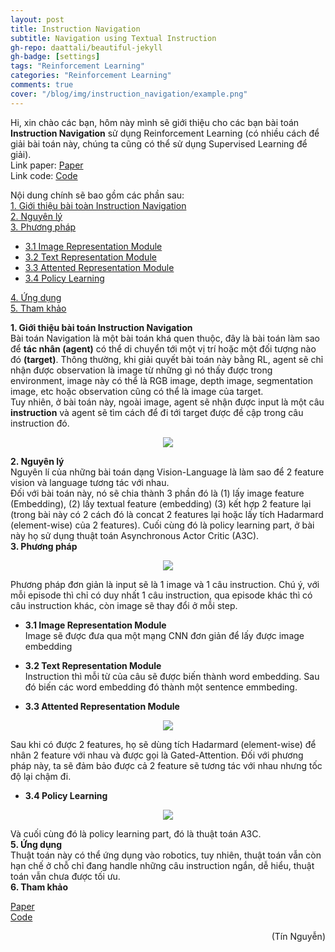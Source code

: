 ```yaml
---
layout: post
title: Instruction Navigation
subtitle: Navigation using Textual Instruction
gh-repo: daattali/beautiful-jekyll
gh-badge: [settings]
tags: "Reinforcement Learning"
categories: "Reinforcement Learning"
comments: true
cover: "/blog/img/instruction_navigation/example.png"
---
```

Hi, xin chào các bạn, hôm này mình sẽ giới thiệu cho các bạn bài toán <b>Instruction Navigation</b> sử dụng Reinforcement Learning (có nhiều cách để giải bài toán này, chúng ta cũng có thể sử dụng Supervised Learning để giải).<br/>
Link paper: [Paper](https://arxiv.org/abs/1706.07230)<br/>
Link code: [Code](https://github.com/devendrachaplot/DeepRL-Grounding)

Nội dung chính sẽ bao gồm các phần sau:<br/>
<a href="#1. Giới thiệu bài toán Instruction Navigation">1. Giới thiệu bài toàn Instruction Navigation</a> <br/>
<a href="#2. Nguyên lý">2. Nguyên lý</a> <br/>
<a href="#3. Phương pháp">3. Phương pháp</a> <br/>
* <a href="#3.1 Image Representation Module">3.1 Image Representation Module</a> <br/>
* <a href="#3.2 Text Representation Module">3.2 Text Representation Module</a> <br/>
* <a href="#3.3 Attented Representation Module">3.3 Attented Representation Module</a> <br/>
* <a href="#3.4 Policy Learning">3.4 Policy Learning</a> <br/>

<a href="#4. Ứng dụng">4. Ứng dụng</a> <br/>
<a href="#5. Tham khảo">5. Tham khảo</a> <br/>

<section id="1. Giới thiệu bài toán Instruction Navigation">
<b>1. Giới thiệu bài toán Instruction Navigation</b>
</section>
Bài toán Navigation là một bài toán khá quen thuộc, đây là bài toán làm sao để  <b>tác nhân (agent)</b> có thể di chuyển tới một vị trí hoặc một đối tượng nào đó <b>(target)</b>. Thông thường, khi giải quyết bài toán này bằng RL, agent sẽ chỉ nhận được observation là image từ những gì nó thấy được trong environment, image này có thể là RGB image, depth image, segmentation image, etc hoặc observation cũng có thể là image của target.<br/>
Tuy nhiên, ở bài toán này, ngoài image, agent sẽ nhận được input là một câu <b>instruction</b> và agent sẽ tìm cách để đi tới target được đề cập trong câu instruction đó.<br/>
<p align="center">
  <img src="/blog/img/instruction_navigation/instruction_robot_navigation.gif">
</p>

<section id="2. Nguyên lý">
<b>2. Nguyên lý</b>
</section>
Nguyên lí của những bài toán dạng Vision-Language là làm sao để 2 feature vision và language tương tác với nhau.<br/>
Đối với bài toán này, nó sẽ chia thành 3 phần đó là (1) lấy image feature (Embedding), (2) lấy textual feature (embedding) (3) kết hợp 2 feature lại (trong bài này có 2 cách đó là concat 2 features lại hoặc lấy tích Hadarmard (element-wise) của 2 features). Cuối cùng đó là policy learning part, ở bài này họ sử dụng thuật toán Asynchronous Actor Critic (A3C).

<section id="3. Phương pháp">
<b>3. Phương pháp</b>
</section>
<p align="center">
  <img src="/blog/img/instruction_navigation/pp.png">
</p>
Phương pháp đơn giản là input sẽ là 1 image và 1 câu instruction. Chú ý, với mỗi episode thì chỉ có duy nhất 1 câu instruction, qua episode khác thì có câu instruction khác, còn image sẽ thay đổi ở mỗi step.

* <b>3.1 Image Representation Module</b><br/>
Image sẽ được đưa qua một mạng CNN đơn giản để lấy được image embedding

* <b>3.2 Text Representation Module</b><br/>
Instruction thì mỗi từ của câu sẽ được biến thành word embedding. Sau đó biến các word embedding đó thành một sentence emmbeding.

* <b>3.3 Attented Representation Module</b><br/>
<p align="center">
  <img src="/blog/img/instruction_navigation/attention.png">
</p>
Sau khi có được 2 features, họ sẽ dùng tích Hadarmard (element-wise) để nhân 2 feature với nhau và được gọi là Gated-Attention. Đối với phương pháp này, ta sẽ đảm bảo được cả 2 feature sẽ tương tác với nhau nhưng tốc độ lại chậm đi.

* <b>3.4 Policy Learning</b><br/>
<p align="center">
  <img src="/blog/img/instruction_navigation/policy.png">
</p>
Và cuối cùng đó là policy learning part, đó là thuật toán A3C.

<section id="4. Ứng dụng">
<b>5. Ứng dụng</b>
</section>
Thuật toán này có thể ứng dụng vào robotics, tuy nhiên, thuật toán vẫn còn hạn chế ở chỗ chỉ đang handle những câu instruction ngắn, dễ hiểu, thuật toán vẫn chưa được tối ưu.

<section id="5. Tham khảo">
<b>6. Tham khảo</b>
</section>

[Paper](https://arxiv.org/abs/1706.07230)<br/>
[Code](https://github.com/devendrachaplot/DeepRL-Grounding)

<div style="text-align: right"> (Tín Nguyễn) </div>